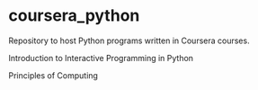 # coursera_python
Repository to host Python programs written in Coursera courses.

Introduction to Interactive Programming in Python

Principles of Computing
